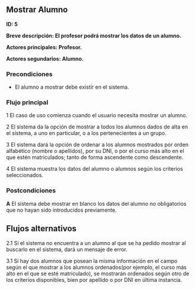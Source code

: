 ## Mostrar Alumno

**ID: 5**

**Breve descripción: El profesor podrá mostrar los datos de un alumno.**

**Actores principales: Profesor.**

**Actores segundarios: Alumno.**

### Precondiciones

* El alumno a mostrar debe existir en el sistema.

### Flujo principal

1 El caso de uso comienza cuando el usuario necesita mostrar un alumno.

2 El sistema da la opción de mostrar a todos los alumnos dados de alta en el sistema, a uno en particular, o a los pertenecientes a un grupo.

3 El sistema dará la opción de ordenar a los alumnos mostrados por orden alfabético (nombre o apellidos), por su DNI, o por el curso más alto en el que estén matriculados; tanto de forma ascendente como descendente.

4 El sistema muestra los datos del alumno o alumnos según los criterios seleccionados.

### Postcondiciones

**A** El sistema debe mostrar en blanco los datos del alumno no obligatorios que no hayan sido introducidos previamente.

## Flujos alternativos

2.1 Si el sistema no encuentra a un alumno al que se ha pedido mostrar al buscarlo en el sistema, dará un mensaje de error.

3.1 Si hay dos alumnos que posean la misma información en el campo según el que mostrar a los alumnos ordenados(por ejemplo, el curso más alto en el que se esté matriculado), se mostrarán ordenados según otro de los criterios disponibles, bien por apellido o por DNI en última instancia.
